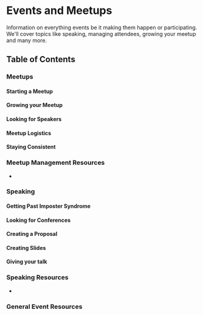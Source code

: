 # Events and Meetups 
Information on everything events be it making them happen or participating. We'll cover topics like speaking, managing attendees, growing your meetup and many more.

## Table of Contents

### Meetups
#### Starting a Meetup
#### Growing your Meetup
#### Looking for Speakers
#### Meetup Logistics
#### Staying Consistent 
### Meetup Management Resources
-

### Speaking 
#### Getting Past Imposter Syndrome
#### Looking for Conferences
#### Creating a Proposal
#### Creating Slides
#### Giving your talk
### Speaking Resources
-

### General Event Resources
